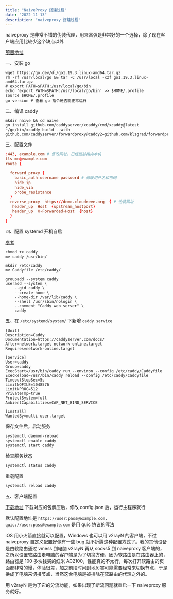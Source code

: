 ```yaml
---
title: "NaïveProxy 搭建过程"
date: "2022-11-13"
description: "naiveproxy 搭建过程"
---
```


naiveproxy 是非常不错的伪装代理，用来富强是非常好的一个选择，除了现在客户端应用比较少这个缺点以外

[项目地址](https://github.com/klzgrad/naiveproxy)

一、安装 go

```shell
wget https://go.dev/dl/go1.19.3.linux-amd64.tar.gz
rm -rf /usr/local/go && tar -C /usr/local -xzf go1.19.3.linux-amd64.tar.gz
# export PATH=$PATH:/usr/local/go/bin
echo 'export PATH=$PATH:/usr/local/go/bin' >> $HOME/.profile
source $HOME/.profile
go version # 查看 go 指令是否能正常运行
```

二、编译 caddy

```shell
mkdir naive && cd naive
go install github.com/caddyserver/xcaddy/cmd/xcaddy@latest
~/go/bin/xcaddy build --with github.com/caddyserver/forwardproxy@caddy2=github.com/klzgrad/forwardproxy@naive
```

三、配置文件

```conf
:443, example.com # 修改网址，已经提前指向本机
tls me@example.com
route {

  forward_proxy {
    basic_auth username password # 修改用户名和密码
    hide_ip
    hide_via
    probe_resistance
  }
  reverse_proxy  https://demo.cloudreve.org  { # 伪装网址
   header_up  Host  {upstream_hostport}
   header_up  X-Forwarded-Host  {host}
  }
}
```

四、配置 systemd 开机自启

[参考](https://github.com/klzgrad/naiveproxy/wiki/Run-Caddy-as-a-daemon)

```shell
chmod +x caddy
mv caddy /usr/bin/

mkdir /etc/caddy
mv Caddyfile /etc/caddy/

groupadd --system caddy
useradd --system \
    --gid caddy \
    --create-home \
    --home-dir /var/lib/caddy \
    --shell /usr/sbin/nologin \
    --comment "Caddy web server" \
    caddy
```

五、在 `/etc/systemd/system/` 下新增 `caddy.service`

```
[Unit]
Description=Caddy
Documentation=https://caddyserver.com/docs/
After=network.target network-online.target
Requires=network-online.target

[Service]
User=caddy
Group=caddy
ExecStart=/usr/bin/caddy run --environ --config /etc/caddy/Caddyfile
ExecReload=/usr/bin/caddy reload --config /etc/caddy/Caddyfile
TimeoutStopSec=5s
LimitNOFILE=1048576
LimitNPROC=512
PrivateTmp=true
ProtectSystem=full
AmbientCapabilities=CAP_NET_BIND_SERVICE

[Install]
WantedBy=multi-user.target
```

保存文件后，启动服务

```sh
systemctl daemon-reload
systemctl enable caddy
systemctl start caddy
```

检查服务状态

```sh
systemctl status caddy
```

重载配置

```sh
systemctl reload caddy
```

五、客户端配置

[下载地址](https://github.com/klzgrad/naiveproxy/releases) 下载对应的包解压后，修改 config.json 后，运行主程序就行

默认配置地址是 `https://user:pass@example.com`，`quic://user:pass@example.com` 是用 quic 协议的写法

iOS 用小火箭直接就可以配置，Windows 也可以用 v2rayN 的客户端，不过 naiveproxy 自定义配置好像有一些 bug 就不折腾这种配置方式了。我的其他设备是由软路由通过 vmess 到电脑 v2rayN 再从 socks5 到 naiveproxy 客户端的，之所以设置软路由走电脑的客户端是为了切换方便，因为软路由是在路由器上的，路由器是 100 多块钱买的红米 AC2100，性能真的不太行，每次打开软路由的页面都非常的慢，体验很差，加之前段时间封地厉害可能需要经常来切换节点，于是换成了电脑来切换节点，当然这台电脑是被排除在软路由的代理之外的。

用 v2rayN 是为了它的分流功能，如果出现了断流问题就重启一下 naiveproxy 服务就好。
